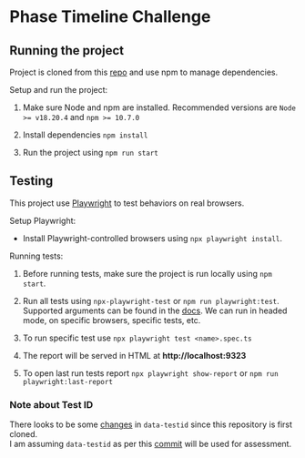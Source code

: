 # Phase Timeline Challenge


## Running the project
Project is cloned from this [repo](https://github.com/phase-software/timeline-challenge) and use npm to manage dependencies.

Setup and run the project:

1. Make sure Node and npm are installed. Recommended versions are `Node >= v18.20.4` and `npm >= 10.7.0`

2. Install dependencies `npm install`

3. Run the project using `npm run start`


## Testing
This project use [Playwright](https://playwright.dev/docs/intro) to test behaviors on real browsers.

Setup Playwright:

- Install Playwright-controlled browsers using `npx playwright install`.

Running tests:

1. Before running tests, make sure the project is run locally using `npm start`.

2. Run all tests using `npx-playwright-test` or `npm run playwright:test`. <br>
Supported arguments can be found in the [docs](https://playwright.dev/docs/running-tests#running-tests). We can run in headed mode, on specific browsers, specific tests, etc.

3. To run specific test use `npx playwright test <name>.spec.ts`

4. The report will be served in HTML at **http://localhost:9323**

5. To open last run tests report `npx playwright show-report` or `npm run playwright:last-report`


### Note about Test ID
There looks to be some [changes](https://github.com/phase-software/timeline-challenge/commit/20424fa2994124d0d86e209c95a21a6a1106a91c) in `data-testid` since this repository is first cloned. 
<br/>
I am assuming `data-testid` as per this [commit]((https://github.com/phase-software/timeline-challenge/commit/20424fa2994124d0d86e209c95a21a6a1106a91c)) will be used for assessment.